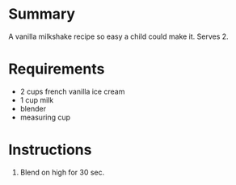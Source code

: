 # Summary

A vanilla milkshake recipe so easy a child could make it. Serves 2.

# Requirements

* 2 cups french vanilla ice cream
* 1 cup milk
* blender
* measuring cup

# Instructions

1. Blend on high for 30 sec.
